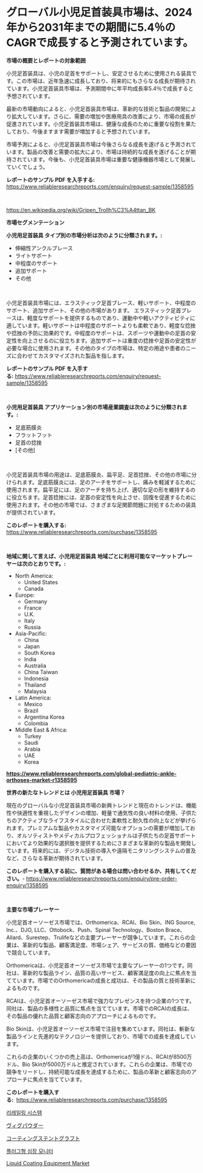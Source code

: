 <p><h1>グローバル小児足首装具市場は、2024年から2031年までの期間に5.4％のCAGRで成長すると予測されています。</h1></p><p><strong>市場の概要とレポートの対象範囲</strong></p>
<p><p>小児足首装具は、小児の足首をサポートし、安定させるために使用される装具です。この市場は、近年急速に成長しており、将来的にもさらなる成長が期待されています。小児足首装具市場は、予測期間中に年平均成長率5.4％で成長すると予想されています。</p><p>最新の市場動向によると、小児足首装具市場は、革新的な技術と製品の開発により拡大しています。さらに、需要の増加や医療用具の改善により、市場の成長が促進されています。小児足首装具市場は、健康な成長のために重要な役割を果たしており、今後ますます需要が増加すると予想されています。</p><p>市場予測によると、小児足首装具市場は今後さらなる成長を遂げると予測されています。製品の改善と需要の拡大により、市場は持続的な成長を遂げることが期待されています。今後も、小児足首装具市場は重要な健康機器市場として発展していくでしょう。</p></p>
<p><strong>レポートのサンプル PDF を入手する:</strong> <a href="https://www.reliableresearchreports.com/enquiry/request-sample/1358595">https://www.reliableresearchreports.com/enquiry/request-sample/1358595</a></p>
<p>&nbsp;</p>
<p><a href="https://en.wikipedia.org/wiki/Gripen_Trollh%C3%A4ttan_BK">https://en.wikipedia.org/wiki/Gripen_Trollh%C3%A4ttan_BK</a></p>
<p><strong>市場セグメンテーション</strong></p>
<p><strong>小児用足首装具 タイプ別の市場分析は次のように分類されます。:</strong></p>
<p><ul><li>伸縮性アンクルブレース</li><li>ライトサポート</li><li>中程度のサポート</li><li>追加サポート</li><li>その他</li></ul></p>
<p>&nbsp;</p>
<p><p>小児足首装具市場には、エラスティック足首ブレース、軽いサポート、中程度のサポート、追加サポート、その他の市場があります。 エラスティック足首ブレースは、軽度なサポートを提供するものであり、運動中や軽いアクティビティに適しています。軽いサポートは中程度のサポートよりも柔軟であり、軽度な捻挫や捻挫の予防に効果的です。中程度のサポートは、スポーツや運動中の足首の安定性を向上させるのに役立ちます。追加サポートは重度の捻挫や足首の安定性が必要な場合に使用されます。その他のタイプの市場は、特定の用途や患者のニーズに合わせてカスタマイズされた製品を指します。</p></p>
<p><strong>レポートのサンプル PDF を入手する:</strong>&nbsp;<a href="https://www.reliableresearchreports.com/enquiry/request-sample/1358595">https://www.reliableresearchreports.com/enquiry/request-sample/1358595</a></p>
<p>&nbsp;</p>
<p><strong> 小児用足首装具 アプリケーション別の市場産業調査は次のように分類されます。:</strong></p>
<p><ul><li>足底筋膜炎</li><li>フラットフット</li><li>足首の捻挫</li><li>[その他]</li></ul></p>
<p>&nbsp;</p>
<p><p>小児足首装具市場の用途は、足底筋膜炎、扁平足、足首捻挫、その他の市場に分けられます。足底筋膜炎には、足のアーチをサポートし、痛みを軽減するために使用されます。扁平足には、足のアーチを持ち上げ、適切な足の形を維持するのに役立ちます。足首捻挫には、足首の安定性を向上させ、回復を促進するために使用されます。その他の市場では、さまざまな足関節問題に対処するための装具が提供されています。</p></p>
<p><strong>このレポートを購入する:</strong>&nbsp; <a href="https://www.reliableresearchreports.com/purchase/1358595">https://www.reliableresearchreports.com/purchase/1358595</a></p>
<p>&nbsp;</p>
<p><strong>地域に関して言えば、小児用足首装具 地域ごとに利用可能なマーケットプレーヤーは次のとおりです。:</strong></p>
<p><ul>
    <li>
        North America:
        <ul>
            <li>United States</li>
            <li>Canada</li>
        </ul>
    </li>
    <li>
        Europe:
        <ul>
            <li>Germany</li>
            <li>France</li>
            <li>U.K.</li>
            <li>Italy</li>
            <li>Russia</li>
        </ul>
    </li>
    <li>
        Asia-Pacific:
        <ul>
            <li>China</li>
            <li>Japan</li>
            <li>South Korea</li>
            <li>India</li>
            <li>Australia</li>
            <li>China Taiwan</li>
            <li>Indonesia</li>
            <li>Thailand</li>
            <li>Malaysia</li>
        </ul>
    </li>
    <li>
        Latin America:
        <ul>
            <li>Mexico</li>
            <li>Brazil</li>
            <li>Argentina Korea</li>
            <li>Colombia</li>
        </ul>
    </li>
    <li>
        Middle East & Africa:
        <ul>
            <li>Turkey</li>
            <li>Saudi</li>
            <li>Arabia</li>
            <li>UAE</li>
            <li>Korea</li>
        </ul>
    </li>
    </ul></p>
<p><strong><a href="https://www.reliableresearchreports.com/global-pediatric-ankle-orthoses-market-r1358595">https://www.reliableresearchreports.com/global-pediatric-ankle-orthoses-market-r1358595</a></strong>&nbsp;</p>
<p><strong>世界の新たなトレンドとは 小児用足首装具 市場？</strong></p>
<p><p>現在のグローバルな小児足首装具市場の新興トレンドと現在のトレンドは、機能性や快適性を重視したデザインの増加、軽量で通気性の良い材料の使用、子供たちのアクティブなライフスタイルに合わせた柔軟性と耐久性の向上などが挙げられます。プレミアムな製品やカスタマイズ可能なオプションの需要が増加しており、オルソティストやメディカルプロフェッショナルは子供たちの足首サポートにおいてより効果的な選択肢を提供するためにさまざまな革新的な製品を開発しています。将来的には、デジタル技術の導入や遠隔モニタリングシステムの普及など、さらなる革新が期待されています。</p></p>
<p><strong>このレポートを購入する前に、質問がある場合は問い合わせるか、共有してください。</strong>- <a href="https://www.reliableresearchreports.com/enquiry/pre-order-enquiry/1358595">https://www.reliableresearchreports.com/enquiry/pre-order-enquiry/1358595</a></p>
<p>&nbsp;</p>
<p><strong>主要な市場プレーヤー</strong></p>
<p><p>小児足首オーソーゼス市場では、Orthomerica、RCAI、Bio Skin、ING Source, Inc.、DJO, LLC、Ottobock、Push、Spinal Technology、Boston Brace、Allard、Surestep、Trulifeなどの主要プレーヤーが競争しています。これらの企業は、革新的な製品、顧客満足度、市場シェア、サービスの質、価格などの要因で競合しています。</p><p>Orthomericaは、小児足首オーソーゼス市場で主要なプレーヤーの1つです。同社は、革新的な製品ライン、品質の高いサービス、顧客満足度の向上に焦点を当てています。市場でのOrthomericaの成長と成功は、その製品の質と技術革新によるものです。</p><p>RCAIは、小児足首オーソーゼス市場で強力なプレゼンスを持つ企業の1つです。同社は、製品の多様性と品質に焦点を当てています。市場でのRCAIの成長は、その製品の優れた品質と顧客志向のアプローチによるものです。</p><p>Bio Skinは、小児足首オーソーゼス市場で注目を集めています。同社は、斬新な製品ラインと先進的なテクノロジーを提供しており、市場での成長を達成しています。</p><p>これらの企業のいくつかの売上高は、Orthomericaが1億ドル、RCAIが8500万ドル、Bio Skinが5000万ドルと推定されています。これらの企業は、市場での競争をリードし、持続可能な成長を達成するために、製品の革新と顧客志向のアプローチに焦点を当てています。</p></p>
<p><strong>このレポートを購入する:</strong>&nbsp;&nbsp;<a href="https://www.reliableresearchreports.com/purchase/1358595">https://www.reliableresearchreports.com/purchase/1358595</a></p>
<p><p><a href="https://github.com/rcabello548/Market-Research-Report-List-1/blob/main/5025993139747.md">리레일링 시스템</a></p><p><a href="https://github.com/DanykaKilback/Market-Research-Report-List-1/blob/main/3201186134456.md">ヴィグパウダー</a></p><p><a href="https://github.com/mohamedbakry57/Market-Research-Report-List-4/blob/main/2407940134457.md">コーティングステントグラフト</a></p><p><a href="https://medium.com/@nadya06yasmine_979/%ED%94%8C%EB%9F%AC%EA%B7%B8-%EC%9E%A5%EC%B0%A9%ED%98%95-%EC%8B%AC%EC%9E%A5-%EB%AA%A8%EB%8B%88%ED%84%B0-%EC%8B%9C%EC%9E%A5-%EC%A0%90%EC%9C%A0%EC%9C%A8-%ED%81%AC%EA%B8%B0-%EB%8F%99%ED%96%A5-%EC%82%B0%EC%97%85-%EB%B6%84%EC%84%9D-%EB%B3%B4%EA%B3%A0%EC%84%9C-%EC%9D%91%EC%9A%A9-%EB%B6%84%EC%95%BC-%EA%B3%B5%EB%A6%BD-%EB%B3%91%EC%9B%90-%EC%82%AC%EB%A6%BD-%EB%B3%91%EC%9B%90-%EB%B3%84-%EC%9C%A0%ED%98%95-%EC%8A%A4%EB%A7%88%ED%8A%B8%ED%8F%B0-%ED%98%B8%ED%99%98-%EC%8A%A4%EB%A7%88%ED%8A%B8%ED%8F%B0-%EB%B9%84%ED%98%B8%ED%99%98-%EB%B3%84-%EB%B0%8F-2024%EB%85%84-a4804096a972">플러그형 심장 모니터</a></p><p><a href="https://issuu.com/reportprime-2/docs/liquid-coating-equipment-market-size-2030.pptx">Liquid Coating Equipment Market</a></p></p>